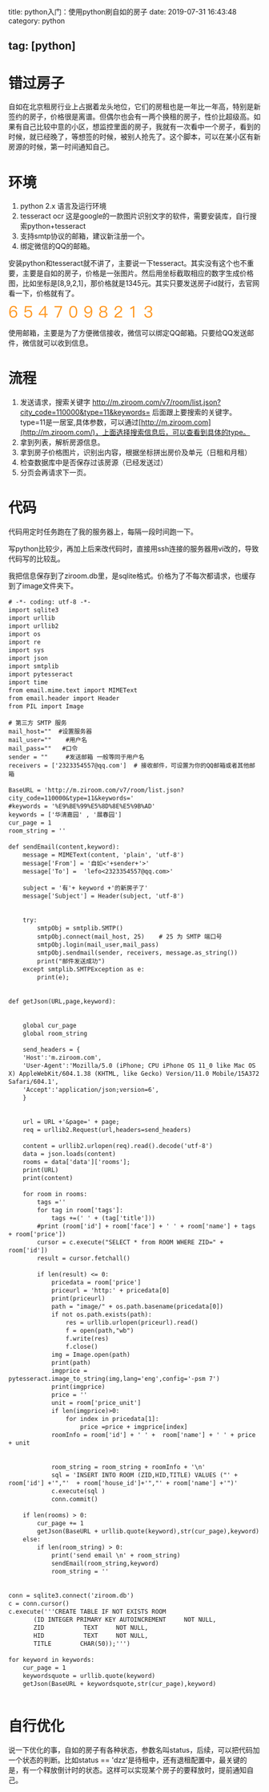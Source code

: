 title: python入门：使用python刷自如的房子
date: 2019-07-31 16:43:48
category: python

tag: [python]
---

# 错过房子

自如在北京租房行业上占据着龙头地位，它们的房租也是一年比一年高，特别是新签约的房子，价格很是离谱。但偶尔也会有一两个换租的房子，性价比超级高。如果有自己比较中意的小区，想监控里面的房子，我就有一次看中一个房子，看到的时候，就已经晚了，等想签的时候，被别人抢先了。这个脚本，可以在某小区有新房源的时候，第一时间通知自己。

<!-- more -->

# 环境

1. python 2.x 语言及运行环境
2. tesseract ocr 这是google的一款图片识别文字的软件，需要安装库，自行搜索python+tesseract
3. 支持smtp协议的邮箱，建议新注册一个。
4. 绑定微信的QQ的邮箱。

安装python和tesseract就不讲了，主要说一下tesseract。其实没有这个也不重要，主要是自如的房子，价格是一张图片。然后用坐标截取相应的数字生成价格图，比如坐标是[8,9,2,1]，那价格就是1345元。其实只要发送房子id就行，去官网看一下，价格就有了。

![](/image/20190731/price.png)

使用邮箱，主要是为了方便微信接收，微信可以绑定QQ邮箱。只要给QQ发送邮件，微信就可以收到信息。

# 流程

1. 发送请求，搜索关键字 http://m.ziroom.com/v7/room/list.json?city_code=110000&type=11&keywords=   后面跟上要搜索的关键字。type=11是一居室,具体参数，可以通过[http://m.ziroom.com](http://m.ziroom.com/)，上面选择搜索信息后，可以查看到具体的type。
2. 拿到列表，解析房源信息。
3. 拿到房子价格图片，识别出内容，根据坐标拼出房价及单元（日租和月租）
4. 检查数据库中是否保存过该房源（已经发送过）
5. 分页会再请求下一页。



# 代码

代码用定时任务跑在了我的服务器上，每隔一段时间跑一下。

写python比较少，再加上后来改代码时，直接用ssh连接的服务器用vi改的，导致代码写的比较乱。

我把信息保存到了ziroom.db里，是sqlite格式。价格为了不每次都请求，也缓存到了image文件夹下。

```
# -*- coding: utf-8 -*-
import sqlite3
import urllib
import urllib2
import os
import re
import sys
import json
import smtplib
import pytesseract
import time
from email.mime.text import MIMEText
from email.header import Header
from PIL import Image

# 第三方 SMTP 服务
mail_host=""  #设置服务器
mail_user=""    #用户名
mail_pass=""   #口令 
sender = ""		#发送邮箱 一般等同于用户名
receivers = ['2323354557@qq.com']  # 接收邮件，可设置为你的QQ邮箱或者其他邮箱

BaseURL = 'http://m.ziroom.com/v7/room/list.json?city_code=110000&type=11&keywords='  
#keywords = '%E9%BE%99%E5%8D%8E%E5%9B%AD'
keywords = ['华清嘉园' , '展春园']
cur_page = 1
room_string = ''

def sendEmail(content,keyword):
	message = MIMEText(content, 'plain', 'utf-8')
	message['From'] = '自如<'+sender+'>'
	message['To'] =  'lefo<2323354557@qq.com>'
	
	subject = '有'+ keyword +'的新房子了'
	message['Subject'] = Header(subject, 'utf-8')
	
	
	try:
		smtpObj = smtplib.SMTP() 
		smtpObj.connect(mail_host, 25)    # 25 为 SMTP 端口号
		smtpObj.login(mail_user,mail_pass)  
		smtpObj.sendmail(sender, receivers, message.as_string())
		print("邮件发送成功")
	except smtplib.SMTPException as e:
		print(e);


def getJson(URL,page,keyword):

	
	global cur_page
	global room_string

	send_headers = {
    'Host':'m.ziroom.com',
    'User-Agent':'Mozilla/5.0 (iPhone; CPU iPhone OS 11_0 like Mac OS X) AppleWebKit/604.1.38 (KHTML, like Gecko) Version/11.0 Mobile/15A372 Safari/604.1',
    'Accept':'application/json;version=6',
	}
  
	
	url = URL +'&page=' + page;
	req = urllib2.Request(url,headers=send_headers)

	content = urllib2.urlopen(req).read().decode('utf-8')
	data = json.loads(content)
	rooms = data['data']['rooms'];
	print(URL)
	print(content)
	
	for room in rooms:
		tags =''
		for tag in room['tags']:
			tags +=(' ' + (tag['title']))
		#print (room['id'] + room['face'] + ' ' + room['name'] + tags + room['price'])
		cursor = c.execute("SELECT * from ROOM WHERE ZID=" + room['id'])
		result = cursor.fetchall()
		
		if len(result) <= 0:
			pricedata = room['price']
			priceurl = 'http:' + pricedata[0]
			print(priceurl)
			path = "image/" + os.path.basename(pricedata[0])
			if not os.path.exists(path):
				res = urllib.urlopen(priceurl).read()
				f = open(path,"wb")
				f.write(res)
				f.close()
			img = Image.open(path)
			print(path)
			imgprice = pytesseract.image_to_string(img,lang='eng',config='-psm 7')
			print(imgprice)
			price = ''
			unit = room['price_unit']
			if len(imgprice)>0:
				for index in pricedata[1]:
					price =price + imgprice[index]
			roomInfo = room['id'] + ' ' +  room['name'] + ' ' + price + unit
			 

			room_string = room_string + roomInfo + '\n'
			sql = 'INSERT INTO ROOM (ZID,HID,TITLE) VALUES ("' + room['id'] +'","'  + room['house_id']+'","' + room['name'] +'")'
			c.execute(sql )
			conn.commit()
	
	if len(rooms) > 0:
		cur_page += 1
		getJson(BaseURL + urllib.quote(keyword),str(cur_page),keyword)
	else:
		if len(room_string) > 0:
			print('send email \n' + room_string)
			sendEmail(room_string,keyword)
			room_string = ''
			
		
conn = sqlite3.connect('ziroom.db')		
c = conn.cursor()
c.execute('''CREATE TABLE IF NOT EXISTS ROOM
       (ID INTEGER PRIMARY KEY AUTOINCREMENT     NOT NULL,
	   ZID           TEXT     NOT NULL,
       HID           TEXT     NOT NULL,
       TITLE        CHAR(50));''')

for keyword in keywords:
	cur_page = 1
	keywordsquote = urllib.quote(keyword)
	getJson(BaseURL + keywordsquote,str(cur_page),keyword)


```

# 自行优化

说一下优化的事，自如的房子有各种状态，参数名叫status，后续，可以把代码加一个状态的判断。比如status == 'dzz'是待租中，还有退租配置中，最关键的是，有一个释放倒计时的状态。这样可以实现某个房子的要释放时，提前通知自己。